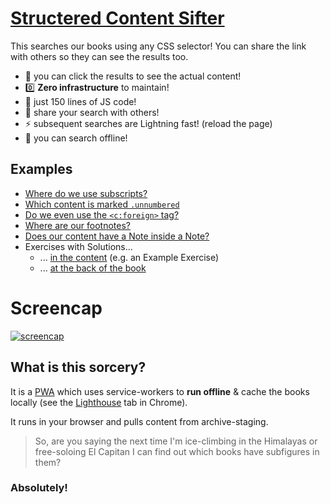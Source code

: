 # [Structered Content Sifter](https://openstax.github.io/sifter/)

This searches our books using any CSS selector! You can share the link with others so they can see the results too.

- :eyes: you can click the results to see the actual content!
- :zero: **Zero infrastructure** to maintain!
- :mouse2: just 150 lines of JS code!
- :link: share your search with others!
- :zap: subsequent searches are Lightning fast! (reload the page)
- :electric_plug: you can search offline!

## Examples

- [Where do we use subscripts?](https://openstax.github.io/sifter/#%7B%22q%22%3A%22sub%22%7D)
- [Which content is marked `.unnumbered`](https://openstax.github.io/sifter/#%7B%22q%22%3A%22.unnumbered%22%7D)
- [Do we even use the `<c:foreign>` tag?](https://openstax.github.io/sifter/#%7B%22q%22%3A%22%5Bdata-type%3D%5C%22foreign%5C%22%5D%22%7D)
- [Where are our footnotes?](https://openstax.github.io/sifter/#%7B%22q%22%3A%22%5Brole%3D%5C%22doc-footnote%5C%22%5D%22%7D)
- [Does our content have a Note inside a Note?](https://openstax.github.io/sifter/#%7B%22q%22%3A%22%5Bdata-type%3D%5C%22note%5C%22%5D%20%5Bdata-type%3D%5C%22note%5C%22%5D%22%7D)
- Exercises with Solutions...
    - ... [in the content](https://openstax.github.io/sifter/#%7B%22q%22%3A%22%5Bdata-type%3D%5C%22exercise%5C%22%5D%20%5Bdata-type%3D%5C%22solution%5C%22%5D%22%7D) (e.g. an Example Exercise)
    - ... [at the back of the book](https://openstax.github.io/sifter/#%7B%22q%22%3A%22%5Bdata-type%3D%5C%22exercise%5C%22%5D%20%5Bdata-type%3D%5C%22problem%5C%22%5D%20%3E%20a.os-number%22%7D)

# Screencap

[![screencap](https://user-images.githubusercontent.com/253202/85438274-6c2ba700-b551-11ea-8157-897d12a527ae.gif)](https://openstax.github.io/sifter/)


## What is this sorcery?

It is a [PWA](https://web.dev/progressive-web-apps/) which uses service-workers to **run offline** & cache the books locally (see the [Lighthouse](https://developers.google.com/web/tools/lighthouse/) tab in Chrome).

It runs in your browser and pulls content from archive-staging.

> So, are you saying the next time I'm ice-climbing in the Himalayas or free-soloing El Capitan I can find out which books have subfigures in them?

### Absolutely!
